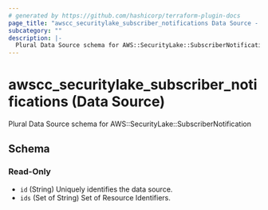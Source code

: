 ```yaml
---
# generated by https://github.com/hashicorp/terraform-plugin-docs
page_title: "awscc_securitylake_subscriber_notifications Data Source - terraform-provider-awscc"
subcategory: ""
description: |-
  Plural Data Source schema for AWS::SecurityLake::SubscriberNotification
---
```


# awscc_securitylake_subscriber_notifications (Data Source)

Plural Data Source schema for AWS::SecurityLake::SubscriberNotification



<!-- schema generated by tfplugindocs -->
## Schema

### Read-Only

- `id` (String) Uniquely identifies the data source.
- `ids` (Set of String) Set of Resource Identifiers.
